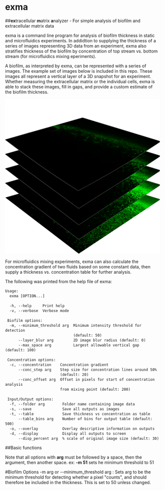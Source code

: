# exma
##**ex**tracellular **m**atrix **a**nalyzer - For simple analysis of biofilm and extracellular matrix data

exma is a command line program for analysis of biofilm thickness in static and microfluidics experiments. In addidtion to supplying the thickness of a series of images representing 3D data from an experiment, exma also stratifies thickness of the biofilm by concentration of top stream vs. bottom stream (for microfluidics mixing eperiments).

A biofilm, as interpreted by exma, can be represented with a series of images. The example set of images below is included in this repo.
These images all represent a vertical layer of a 3D snapshot for an experiment. Whether measuring the extracellular matrix or the individual cells, exma is able to stack these images, fill in gaps, and provide a custom estimate of the biofilm thickness.

![Biofilm Layers](Readme/biofilm_explain.png)

For microfluidics mixing experiments, exma can also calculate the concentration gradient of two fluids based on some constant data, then supply a thickness vs. concentration table for further analysis.

The following was printed from the help file of exma:

```
Usage:
  exma [OPTION...]

  -h, --help     Print help
  -v, --verbose  Verbose mode

 Biofilm options:
  -m, --minimum_threshold arg  Minimum intensity threshold for detection
                               (default: 50)
      --layer_blur arg         2D image blur radius (default: 0)
      --max_space arg          Largest allowable vertical gap (default: 100)

 Concentration options:
  -c, --concentration    Concentration gradient
      --conc_step arg    Step size for concentration lines around 50%
                         (default: 20)
      --conc_offset arg  Offset in pixels for start of concentration analysis
                         from mixing point (default: 200)

 Input/Output options:
  -f, --folder arg        Folder name containing image data
  -s, --save              Save all outputs as images
  -t, --table             Save thickness vs concentration as table
      --table_bins arg    Number of bins for output table (default: 500)
  -o, --overlay           Overlay descriptive information on outputs
  -d, --display           Display all outputs to screen
      --disp_percent arg  % scale of original image size (default: 30)
```

##Basic functions

Note that all options with **arg** must be followed by a space, then the argument, then another space.
ex: **-m 51** sets he minimum threshold to 51

#Biofilm Options
-m arg or --minimum_threshold arg : Sets arg to be the minimum threshold for detecting whether a pixel "counts", and should therefore be included in the thickness. This is set to 50 unless changed.
